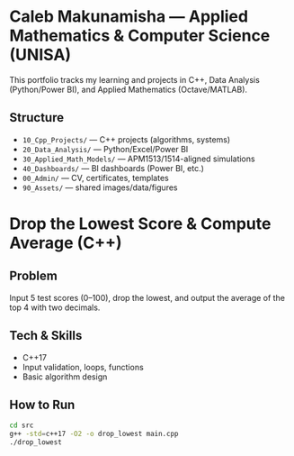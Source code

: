 # Caleb Makunamisha — Applied Mathematics & Computer Science (UNISA)

This portfolio tracks my learning and projects in C++, Data Analysis (Python/Power BI), and Applied Mathematics (Octave/MATLAB).

## Structure
- `10_Cpp_Projects/` — C++ projects (algorithms, systems)
- `20_Data_Analysis/` — Python/Excel/Power BI
- `30_Applied_Math_Models/` — APM1513/1514-aligned simulations
- `40_Dashboards/` — BI dashboards (Power BI, etc.)
- `00_Admin/` — CV, certificates, templates
- `90_Assets/` — shared images/data/figures

# Drop the Lowest Score & Compute Average (C++)

## Problem
Input 5 test scores (0–100), drop the lowest, and output the average of the top 4 with two decimals.

## Tech & Skills
- C++17
- Input validation, loops, functions
- Basic algorithm design

## How to Run
```bash
cd src
g++ -std=c++17 -O2 -o drop_lowest main.cpp
./drop_lowest


